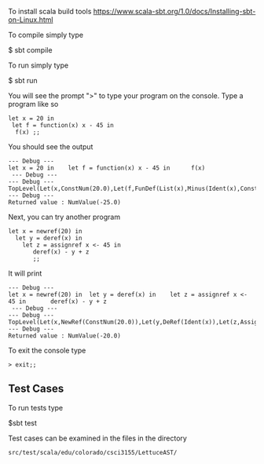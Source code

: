 To install scala build tools
https://www.scala-sbt.org/1.0/docs/Installing-sbt-on-Linux.html

To compile simply type

$ sbt compile


To run simply type

$ sbt run

You will see the prompt ">" to type your program on the console.
Type a program like so


~~~
let x = 20 in 
 let f = function(x) x - 45 in 
  f(x) ;;
~~~

You should see the output

~~~
--- Debug --- 
let x = 20 in    let f = function(x) x - 45 in      f(x) 
 --- Debug --- 
--- Debug --- 
TopLevel(Let(x,ConstNum(20.0),Let(f,FunDef(List(x),Minus(Ident(x),ConstNum(45.0))),FunCall(Ident(f),List(Ident(x))))))
--- Debug ---
Returned value : NumValue(-25.0)
~~~

Next, you can try another program

~~~
let x = newref(20) in
  let y = deref(x) in
    let z = assignref x <- 45 in
       deref(x) - y + z
       ;;

~~~

It will print

~~~
--- Debug --- 
let x = newref(20) in  let y = deref(x) in    let z = assignref x <- 45 in       deref(x) - y + z       
 --- Debug --- 
--- Debug --- 
TopLevel(Let(x,NewRef(ConstNum(20.0)),Let(y,DeRef(Ident(x)),Let(z,AssignRef(Ident(x),ConstNum(45.0)),Minus(DeRef(Ident(x)),Plus(Ident(y),Ident(z)))))))
--- Debug ---
Returned value : NumValue(-20.0)
~~~

To exit the console type

~~~
> exit;;
~~~

## Test Cases

To run tests type

$sbt test

Test cases can be examined in the files in the directory

~~~
src/test/scala/edu/colorado/csci3155/LettuceAST/
~~~

